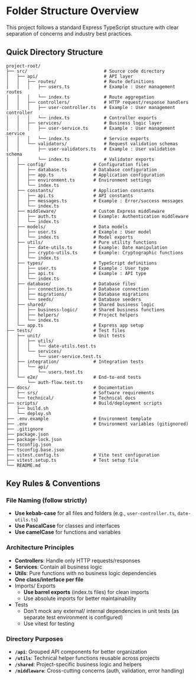 # Folder Structure Overview

This project follows a standard Express TypeScript structure with clear separation of concerns and industry best practices.

## Quick Directory Structure

```
project-root/
├── src/                             # Source code directory
│   ├── api/                         # API layer
│   │   ├── routes/                  # Route definitions
│   │   │   ├── users.ts             # Example : User management routes
│   │   │   └── index.ts             # Route aggregation
│   │   ├── controllers/             # HTTP request/response handlers
│   │   │   ├── user-controller.ts   # Example : User management controller
│   │   │   └── index.ts             # Controller exports
│   │   ├── services/                # Business logic layer
│   │   │   ├── user-service.ts      # Example : User management service
│   │   │   └── index.ts             # Service exports
│   │   └── validators/              # Request validation schemas
│   │       ├── user-validators.ts   # Example : User validation schema
│   │       └── index.ts             # Validator exports
│   ├── config/                  # Configuration files
│   │   ├── database.ts          # Database configuration
│   │   ├── app.ts               # Application configuration
│   │   ├── environment.ts       # Environment settings
│   │   └── index.ts
│   ├── constants/               # Application constants
│   │   ├── api.ts               # API constants
│   │   ├── messages.ts          # Example : Error/success messages
│   │   └── index.ts
│   ├── middleware/              # Custom Express middleware
│   │   ├── auth.ts              # Example: Authentication middleware
│   │   └── index.ts
│   ├── models/                  # Data models
│   │   ├── user.ts              # Example : User model
│   │   └── index.ts             # Model exports
│   ├── utils/                   # Pure utility functions
│   │   ├── date-utils.ts        # Example: Date manipulation
│   │   ├── crypto-utils.ts      # Example: Cryptographic functions
│   │   └── index.ts
│   ├── types/                   # TypeScript definitions
│   │   ├── user.ts              # Example : User type
│   │   ├── api.ts               # Example : API type
│   │   └── index.ts
│   ├── database/                # Database files
│   │   ├── connection.ts        # Database connection
│   │   ├── migrations/          # Database migrations
│   │   └── seeds/               # Database seeders
│   ├── shared/                  # Shared business logic
│   │   ├── business-logic/      # Shared business functions
│   │   ├── helpers/             # Project helpers
│   │   └── index.ts
│   └── app.ts                   # Express app setup
├── tests/                       # Test files
│   ├── unit/                    # Unit tests
│   │   ├── utils/
│   │   │   └── date-utils.test.ts
│   │   └── services/
│   │       └── user-service.test.ts
│   ├── integration/             # Integration tests
│   │   └── api/
│   │       └── users.test.ts
│   └── e2e/                     # End-to-end tests
│       └── auth-flow.test.ts
├── docs/                        # Documentation
│   ├── srs/                     # Software requirements
│   └── technical/               # Technical docs
├── scripts/                     # Build/deployment scripts
│   ├── build.sh
│   └── deploy.sh
├── .env.example                 # Environment template
├── .env                         # Environment variables (gitignored)
├── .gitignore
├── package.json
├── package-lock.json
├── tsconfig.json
├── tsconfig.base.json
├── vitest.config.ts             # Vite test configuration
├── vitest.setup.ts              # Test setup file
└── README.md
```

## Key Rules & Conventions

### File Naming (follow strictly)

- **Use kebab-case** for all files and folders (e.g., `user-controller.ts`, `date-utils.ts`)
- **Use PascalCase** for classes and interfaces
- **Use camelCase** for functions and variables

### Architecture Principles

- **Controllers**: Handle only HTTP requests/responses
- **Services**: Contain all business logic
- **Utils**: Pure functions with no business logic dependencies
- **One class/interface per file**
- Imports/ Exports
  - **Use barrel exports** (index.ts files) for clean imports
  - Use absolute imports for better maintainability
- Tests
  - Don't mock any external/ internal dependencies in unit tests (as separate test environment is configured)
  - Use vitest for testing

### Directory Purposes

- **`/api`**: Grouped API components for better organization
- **`/utils`**: Technical helper functions reusable across projects
- **`/shared`**: Project-specific business logic and helpers
- **`/middleware`**: Cross-cutting concerns (auth, validation, error handling)
